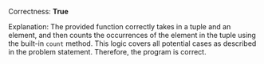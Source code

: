 Correctness: **True**

Explanation: The provided function correctly takes in a tuple and an element, and then counts the occurrences of the element in the tuple using the built-in `count` method. This logic covers all potential cases as described in the problem statement. Therefore, the program is correct.